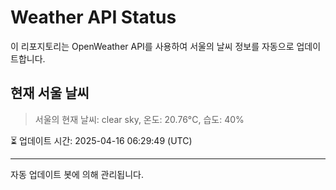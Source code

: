 
# Weather API Status

이 리포지토리는 OpenWeather API를 사용하여 서울의 날씨 정보를 자동으로 업데이트합니다.

## 현재 서울 날씨
> 서울의 현재 날씨: clear sky, 온도: 20.76°C, 습도: 40%

⏳ 업데이트 시간: 2025-04-16 06:29:49 (UTC)

---
자동 업데이트 봇에 의해 관리됩니다.
